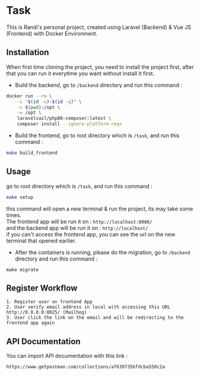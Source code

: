 # Task

This is Randi's personal project, created using Laravel (Backend) & Vue JS (Frontend) with Docker Environment.

## Installation

When first time cloning the project, you need to install the project first, after that you can run it everytime you want without install it first.

* Build the backend, go to `/backend` directory and run this command :

```bash
docker run --rm \
    -u "$(id -u):$(id -g)" \
    -v $(pwd):/opt \
    -w /opt \
    laravelsail/php80-composer:latest \
    composer install --ignore-platform-reqs
```

* Build the frontend, go to root directory which is `/task`, and run this command :

```bash
make build_frontend
```

## Usage

go to root directory which is `/task`, and run this command :
```bash
make setup
```

this command will open a new terminal & run the project, its may take some times.<br>
The frontend app will be run it on :
```http://localhost:8080/```<br>
and the backend app will be run it on :
```http://localhost/```<br>if you can't access the frontend app, you can see the url on the new terminal that opened earlier.

* After the containers is running, please do the migration, go to `/backend` directory and run this command :

```console
make migrate
```

## Register Workflow

```console
1. Register user on frontend App
2. User verify email address in local with accessing this URL http://0.0.0.0:8025/ (Mailhog)
3. User click the link on the email and will be redirecting to the frontend app again
```

## API Documentation

You can import API documentation with this link :
```console
https://www.getpostman.com/collections/af639735bfdcba550c2a
```
